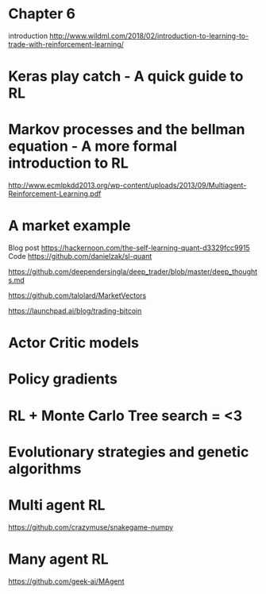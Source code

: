 # Chapter 6
introduction
http://www.wildml.com/2018/02/introduction-to-learning-to-trade-with-reinforcement-learning/

# Keras play catch - A quick guide to RL 

# Markov processes and the bellman equation - A more formal introduction to RL 
http://www.ecmlpkdd2013.org/wp-content/uploads/2013/09/Multiagent-Reinforcement-Learning.pdf

# A market example
Blog post
https://hackernoon.com/the-self-learning-quant-d3329fcc9915
Code 
https://github.com/danielzak/sl-quant

https://github.com/deependersingla/deep_trader/blob/master/deep_thoughts.md

https://github.com/talolard/MarketVectors

https://launchpad.ai/blog/trading-bitcoin

# Actor Critic models

# Policy gradients

# RL + Monte Carlo Tree search = <3

# Evolutionary strategies and genetic algorithms

# Multi agent RL 
https://github.com/crazymuse/snakegame-numpy

# Many agent RL 
https://github.com/geek-ai/MAgent